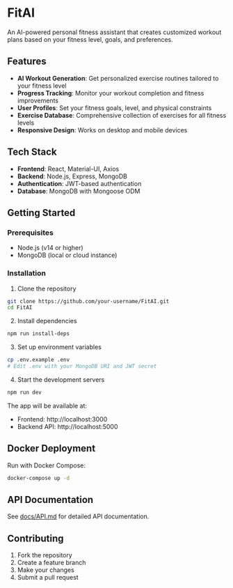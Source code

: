 # FitAI

An AI-powered personal fitness assistant that creates customized workout plans based on your fitness level, goals, and preferences.

## Features

- **AI Workout Generation**: Get personalized exercise routines tailored to your fitness level
- **Progress Tracking**: Monitor your workout completion and fitness improvements
- **User Profiles**: Set your fitness goals, level, and physical constraints
- **Exercise Database**: Comprehensive collection of exercises for all fitness levels
- **Responsive Design**: Works on desktop and mobile devices

## Tech Stack

- **Frontend**: React, Material-UI, Axios
- **Backend**: Node.js, Express, MongoDB
- **Authentication**: JWT-based authentication
- **Database**: MongoDB with Mongoose ODM

## Getting Started

### Prerequisites

- Node.js (v14 or higher)
- MongoDB (local or cloud instance)

### Installation

1. Clone the repository
```bash
git clone https://github.com/your-username/FitAI.git
cd FitAI
```

2. Install dependencies
```bash
npm run install-deps
```

3. Set up environment variables
```bash
cp .env.example .env
# Edit .env with your MongoDB URI and JWT secret
```

4. Start the development servers
```bash
npm run dev
```

The app will be available at:
- Frontend: http://localhost:3000
- Backend API: http://localhost:5000

## Docker Deployment

Run with Docker Compose:

```bash
docker-compose up -d
```

## API Documentation

See [docs/API.md](docs/API.md) for detailed API documentation.

## Contributing

1. Fork the repository
2. Create a feature branch
3. Make your changes
4. Submit a pull request